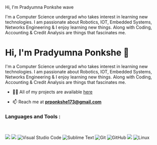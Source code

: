 Hi, I'm Pradyumna Ponkshe wave

I'm a Computer Science undergrad who takes interest in learning new technologies. I am passionate about Robotics, IOT, Embedded Systems, Networks Engineering & I enjoy learning new things. Along with Coding, Accounting & Credit Analysis are things that fascinates me.

<h1 align="left">Hi, I'm Pradyumna Ponkshe 👋</h1> 

<p align="left">
I'm a Computer Science undergrad who takes interest in learning new technologies. I am passionate about Robotics, IOT, Embedded Systems, Networks Engineering & I enjoy learning new things. Along with Coding, Accounting & Credit Analysis are things that fascinates me. </p> 

- 👨‍💻  All of my projects are available [here]((https://github.com/rustyp1?tab=repositories))

- 📫 Reach me at  **prponkshe173@gmail.com** <br/>

<h3 align="left">Languages and Tools :</h3><br/>
<p align="left"> 


<img src="https://img.shields.io/badge/C-00599C?style=for-the-badge&logo=c&logoColor=white"/>
<img src="https://img.shields.io/badge/C%2B%2B-00599C?style=for-the-badge&logo=c%2B%2B&logoColor=white"/>
<img alt="Visual Studio Code" src="https://img.shields.io/badge/VisualStudioCode-0078d7.svg?style=for-the-badge&logo=visual-studio-code&logoColor=white"/>
<img alt="Sublime Text" src="https://img.shields.io/badge/sublime_text-%23575757.svg?style=for-the-badge&logo=sublime-text&logoColor=important"/>
<img alt="Git" src="https://img.shields.io/badge/git-%23F05033.svg?style=for-the-badge&logo=git&logoColor=white"/>
<img alt="GitHub" src="https://img.shields.io/badge/github-%23121011.svg?style=for-the-badge&logo=github&logoColor=white"/>
<img src="https://img.shields.io/badge/Slack-4A154B?style=for-the-badge&logo=slack&logoColor=white"/>
<img alt="Linux" src="https://img.shields.io/badge/Linux-FCC624?style=for-the-badge&logo=linux&logoColor=black">
<br />
<br />
  </a>
</div>
